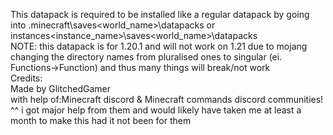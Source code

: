 This datapack is required to be installed like a regular datapack by going into .minecraft\saves\<world_name>\datapacks or instances\<instance_name>\saves\<world_name>\datapacks <br>
NOTE: this datapack is for 1.20.1 and will not work on 1.21 due to mojang changing the directory names from pluralised ones to singular (ei. Functions->Function) and thus many things will break/not work <be>
<br>
Credits: <br>
Made by GlitchedGamer <br>
with help of:Minecraft discord & Minecraft commands discord communities! <br>
^^ i got major help from them and would likely have taken me at least a month to make this had it not been for them <br>

